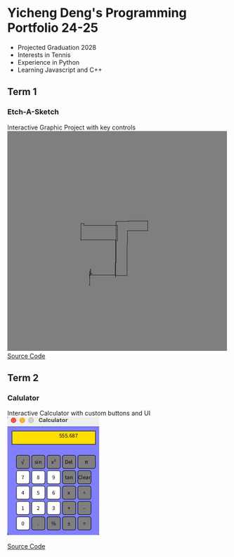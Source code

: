 # Yicheng Deng's Programming Portfolio 24-25
* Projected Graduation 2028
* Interests in Tennis
* Experience in Python
* Learning Javascript and C++
## Term 1
### Etch-A-Sketch
Interactive Graphic Project with key controls
![Running App](https://github.com/freaky-fella/programming-portfolio/blob/main/images/EtchASketchpic.png?raw=true)
[Source Code](https://github.com/freaky-fella/programming-portfolio/blob/main/src/EtchASketch.pde)  

## Term 2
### Calulator
Interactive Calculator with custom buttons and UI
![Running App](https://github.com/freaky-fella/programming-portfolio/blob/main/images/Calc1.png?raw=true)


[Source Code](https://github.com/freaky-fella/programming-portfolio/tree/main/src/Calculator)
